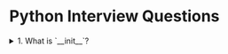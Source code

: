 # Python Interview Questions

<details>
  <summary>1. What is `__init__`?</summary>

  1. **What is `__init__`?**

`__init__` is a special method in Python, known as a constructor in object-oriented terminology. This method is called when an object is created from a class and it allows the class to initialize the attributes of the class.

`__init__` 是 Python 中的一个特殊方法，被称为构造函数。当从一个类创建对象时，会调用这个方法，允许类初始化其属性。

```python
class Car:
    def __init__(self, make, model):
        self.make = make
        self.model = model

my_car = Car("Toyota", "Corolla")
print(my_car.make)  # Output: Toyota
print(my_car.model) # Output: Corolla
```

### Comparison Table: Constructor in Different Programming Languages

| Language  | Constructor Name     | Example                                      |
|-----------|----------------------|----------------------------------------------|
| Python    | `__init__`           | `def __init__(self, param): ...`             |
| Java      | Same as class name   | `public ClassName(param) { ... }`            |
| C++       | Same as class name   | `ClassName(param) { ... }`                   |
| JavaScript| `constructor`        | `constructor(param) { ... }`                 |

### Explanation Behind the Concept

Constructors like `__init__` in Python are fundamental for setting up initial conditions of an object. When you create an object, `__init__` sets the initial state by assigning the values of the object's properties. This method can take any number of parameters and typically is used to initialize the object's attributes based on those parameters.

构造函数如 Python 中的 `__init__` 对于设置对象的初始条件是基本的。当你创建一个对象时，`__init__` 通过分配对象属性的值来设置初始状态。这个方法可以接受任意数量的参数，并且通常用于根据这些参数初始化对象的属性。

</details>


